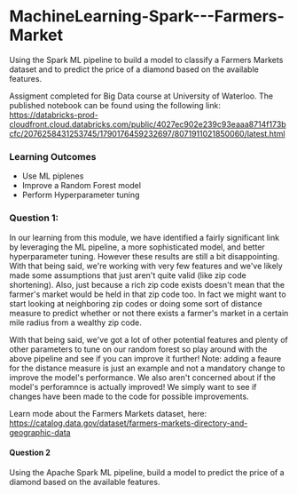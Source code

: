 # MachineLearning-Spark---Farmers-Market
Using the Spark ML pipeline to build a model to classify a Farmers Markets dataset and to predict the price of a diamond based on the available features.

Assigment completed for Big Data course at University of Waterloo. The published notebook can be found using the following link: https://databricks-prod-cloudfront.cloud.databricks.com/public/4027ec902e239c93eaaa8714f173bcfc/2076258431253745/1790176459232697/8071911021850060/latest.html


### Learning Outcomes
- Use ML piplenes
- Improve a Random Forest model
- Perform Hyperparameter tuning

### Question 1:
In our learning from this module, we have identified a fairly significant link by leveraging the ML pipeline, a more sophisticated model, and better hyperparameter tuning. However these results are still a bit disappointing. With that being said, we're working with very few features and we've likely made some assumptions that just aren't quite valid (like zip code shortening). Also, just because a rich zip code exists doesn't mean that the farmer's market would be held in that zip code too. In fact we might want to start looking at neighboring zip codes or doing some sort of distance measure to predict whether or not there exists a farmer's market in a certain mile radius from a wealthy zip code.

With that being said, we've got a lot of other potential features and plenty of other parameters to tune on our random forest so play around with the above pipeline and see if you can improve it further! Note: adding a feaure for the distance measure is just an example and not a mandatory change to improve the model's performance. We also aren't concerned about if the model's perforamnce is actually improved! We simply want to see if changes have been made to the code for possible improvements.

Learn mode about the Farmers Markets dataset, here: https://catalog.data.gov/dataset/farmers-markets-directory-and-geographic-data


#### Question 2
Using the Apache Spark ML pipeline, build a model to predict the price of a diamond based on the available features.

